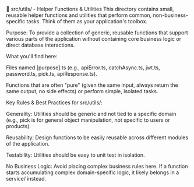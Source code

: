 🧩 src/utils/ - Helper Functions & Utilities
This directory contains small, reusable helper functions and utilities that perform common, non-business-specific tasks. Think of them as your application's toolbox.

Purpose: To provide a collection of generic, reusable functions that support various parts of the application without containing core business logic or direct database interactions.

What you'll find here:

Files named [purpose].ts (e.g., apiError.ts, catchAsync.ts, jwt.ts, password.ts, pick.ts, apiResponse.ts).

Functions that are often "pure" (given the same input, always return the same output, no side effects) or perform simple, isolated tasks.

Key Rules & Best Practices for src/utils/:

Generality: Utilities should be generic and not tied to a specific domain (e.g., pick is for general object manipulation, not specific to users or products).

Reusability: Design functions to be easily reusable across different modules of the application.

Testability: Utilities should be easy to unit test in isolation.

No Business Logic: Avoid placing complex business rules here. If a function starts accumulating complex domain-specific logic, it likely belongs in a service/ instead.
